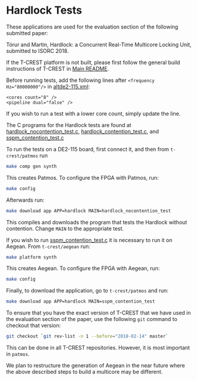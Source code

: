# Hardlock Tests

These applications are used for the evaluation section of the following submitted paper:

Tórur and Martin, Hardlock: a Concurrent Real-Time Multicore
Locking Unit, submitted to ISORC 2018.

If the T-CREST platform is not built, please first follow the general build 
instructions of T-CREST in [Main README](../../../README.md).

Before running tests, add the following lines after `<frequency Hz="80000000"/>` in 
[altde2-115.xml](../../../hardware/config/altde2-115.xml):
```
<cores count="8" />
<pipeline dual="false" />
```

If you wish to run a test with a lower core count, simply update the line. 

The C programs for the Hardlock tests are found at 
[hardlock_nocontention_test.c](hardlock_nocontention_test.c),
[hardlock_contention_test.c](hardlock_contention_test.c),
and
[sspm_contention_test.c](sspm_nocontention_test.c)

To run the tests on a DE2-115 board, first connect it, 
and then from `t-crest/patmos` run 
```bash
make comp gen synth
```
This creates Patmos. To configure the FPGA with Patmos, run:
```bash
make config
```
Afterwards run:
```bash
make download app APP=hardlock MAIN=hardlock_nocontention_test
```
This compiles and downloads the program that tests the Hardlock without contention. 
Change `MAIN` to the appropriate test.

If you wish to run [sspm_contention_test.c](sspm_nocontention_test.c)
it is necessary to run it on Aegean. From `t-crest/aegean` run:
```bash
make platform synth
```
This creates Aegean. To configure the FPGA with Aegean, run: 
```bash
make config
```
Finally, to download the application, go to `t-crest/patmos` and run: 
```bash
make download app APP=hardlock MAIN=sspm_contention_test
```

To ensure that you have the exact version of T-CREST that we have used in the
evaluation section of the paper, use the following `git` command to checkout that version:

```bash
git checkout `git rev-list -n 1 --before="2018-02-14" master`
```

This can be done in all T-CREST repositories. However, it is most important
in `patmos`.

We plan to restructure the generation of Aegean in the near future 
where the above described steps to build a multicore may be different.

